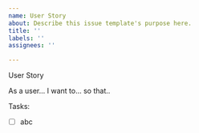 ```yaml
---
name: User Story
about: Describe this issue template's purpose here.
title: ''
labels: ''
assignees: ''

---
```


User Story

As a user... I want to... so that..

Tasks: 
- [ ] abc
